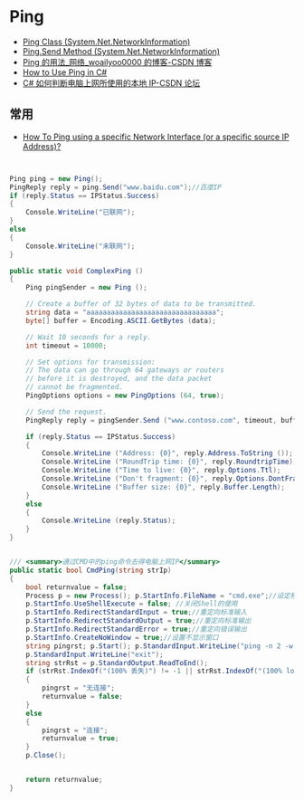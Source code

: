 # Ping

- [Ping Class (System.Net.NetworkInformation)](https://docs.microsoft.com/en-us/dotnet/api/system.net.networkinformation.ping?view=netframework-4.8)
- [Ping.Send Method (System.Net.NetworkInformation)](https://docs.microsoft.com/en-us/dotnet/api/system.net.networkinformation.ping.send?view=netframework-4.8)
- [Ping 的用法\_网络\_woailyoo0000 的博客-CSDN 博客](https://blog.csdn.net/woailyoo0000/article/details/79914355)
- [How to Use Ping in C#](https://www.c-sharpcorner.com/UploadFile/167ad2/how-to-use-ping-in-C-Sharp/)
- [C# 如何判断电脑上网所使用的本地 IP-CSDN 论坛](https://bbs.csdn.net/topics/392035051?list=lz)

## 常用

- [How To Ping using a specific Network Interface (or a specific source IP Address)?](https://stackoverflow.com/questions/22575485/how-to-ping-using-a-specific-network-interface-or-a-specific-source-ip-address)

```c#


Ping ping = new Ping();
PingReply reply = ping.Send("www.baidu.com");//百度IP
if (reply.Status == IPStatus.Success)
{
    Console.WriteLine("已联网");
}
else
{
    Console.WriteLine("未联网");
}

public static void ComplexPing ()
{
    Ping pingSender = new Ping ();

    // Create a buffer of 32 bytes of data to be transmitted.
    string data = "aaaaaaaaaaaaaaaaaaaaaaaaaaaaaaaa";
    byte[] buffer = Encoding.ASCII.GetBytes (data);

    // Wait 10 seconds for a reply.
    int timeout = 10000;

    // Set options for transmission:
    // The data can go through 64 gateways or routers
    // before it is destroyed, and the data packet
    // cannot be fragmented.
    PingOptions options = new PingOptions (64, true);

    // Send the request.
    PingReply reply = pingSender.Send ("www.contoso.com", timeout, buffer, options);

    if (reply.Status == IPStatus.Success)
    {
        Console.WriteLine ("Address: {0}", reply.Address.ToString ());
        Console.WriteLine ("RoundTrip time: {0}", reply.RoundtripTime);
        Console.WriteLine ("Time to live: {0}", reply.Options.Ttl);
        Console.WriteLine ("Don't fragment: {0}", reply.Options.DontFragment);
        Console.WriteLine ("Buffer size: {0}", reply.Buffer.Length);
    }
    else
    {
        Console.WriteLine (reply.Status);
    }
}


/// <summary>通过CMD中的ping命令去得电脑上网IP</summary>
public static bool CmdPing(string strIp)
{
    bool returnvalue = false;
    Process p = new Process(); p.StartInfo.FileName = "cmd.exe";//设定程序名
    p.StartInfo.UseShellExecute = false; //关闭Shell的使用
    p.StartInfo.RedirectStandardInput = true;//重定向标准输入
    p.StartInfo.RedirectStandardOutput = true;//重定向标准输出
    p.StartInfo.RedirectStandardError = true;//重定向错误输出
    p.StartInfo.CreateNoWindow = true;//设置不显示窗口
    string pingrst; p.Start(); p.StandardInput.WriteLine("ping -n 2 -w 1 -S " + strIp + " " + "www.baidu.com");
    p.StandardInput.WriteLine("exit");
    string strRst = p.StandardOutput.ReadToEnd();
    if (strRst.IndexOf("(100% 丢失)") != -1 || strRst.IndexOf("(100% loss)") != -1)
    {
        pingrst = "无连接";
        returnvalue = false;
    }
    else
    {
        pingrst = "连接";
        returnvalue = true;
    }
    p.Close();


    return returnvalue;
}
```
